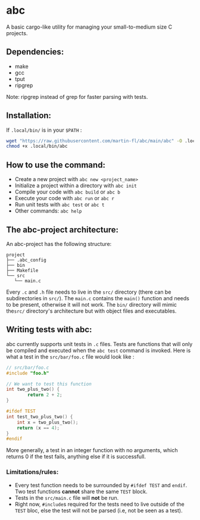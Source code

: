 # abc

A basic cargo-like utility for managing your small-to-medium size C projects.

## Dependencies:

* make
* gcc
* tput
* ripgrep

Note: ripgrep instead of grep for faster parsing with tests.

## Installation:

If `.local/bin/` is in your `$PATH` :
```bash 
wget "https://raw.githubusercontent.com/martin-fl/abc/main/abc" -O .local/bin/abc
chmod +x .local/bin/abc
```

## How to use the command:

* Create a new project with `abc new <project_name>`
* Initialize a project within a directory with `abc init`
* Compile your code with `abc build` or `abc b`
* Execute your code with `abc run` or `abc r`
* Run unit tests with `abc test` or `abc t`
* Other commands: `abc help` 

## The abc-project architecture:

An abc-project has the following structure:

```
project
├── .abc_config
├── bin
├── Makefile
└── src
   └── main.c
```

Every `.c` and `.h` file needs to live in the `src/` directory (there can be subdirectories in `src/`). The `main.c` contains the `main()` function and needs to be present, otherwise it will not work. The `bin/` directory will mimic the`src/` directory's architecture but with object files and executables.

## Writing tests with abc: 

abc currently supports unit tests in `.c` files. Tests are functions that will only be compiled and executed when the `abc test` command is invoked.
Here is what a test in the `src/bar/foo.c` file would look like :
```c
// src/bar/foo.c
#include "foo.h"

// We want to test this function
int two_plus_two() {
        return 2 + 2;
}

#ifdef TEST
int test_two_plus_two() {
    int x = two_plus_two();
    return (x == 4);
}
#endif

```
More generally, a test in an integer function with no arguments, which returns 0 if the test fails, anything else if it is successfull. 

### Limitations/rules:
* Every test function needs to be surrounded by `#ifdef TEST` and `endif`. Two test functions __cannot__ share the same `TEST` block.
* Tests in the `src/main.c` file will __not__ be run.
* Right now, `#include`s required for the tests need to live outside of the `TEST` bloc, else the test will not be parsed (i.e, not be seen as a test).

